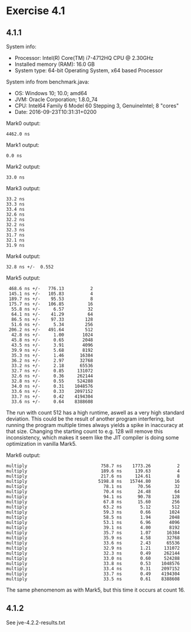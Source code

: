 Exercise 4.1
============

4.1.1
------------
System info:
- Processor: Intel(R) Core(TM) i7-4712HQ CPU @ 2.30GHz
- Installed memory (RAM): 16.0 GB
- System type: 64-bit Operating System, x64 based Processor

System info from benchmark.java:
- OS:   Windows 10; 10.0; amd64
- JVM:  Oracle Corporation; 1.8.0_74
- CPU:  Intel64 Family 6 Model 60 Stepping 3, GenuineIntel; 8 "cores"
- Date: 2016-09-23T10:31:31+0200

Mark0 output:
```
4462.0 ns
```

Mark1 output:
```
0.0 ns
```

Mark2 output:
```
33.0 ns
```

Mark3 output:
```
33.2 ns
33.3 ns
33.4 ns
32.6 ns
32.2 ns
32.2 ns
32.3 ns
31.7 ns
32.1 ns
31.9 ns
```

Mark4 output:
```
32.8 ns +/-  0.552
```

Mark5 output:
```
 468.6 ns +/-   776.13          2
 145.1 ns +/-   105.83          4
 189.7 ns +/-    95.53          8
 175.7 ns +/-   106.85         16
  55.8 ns +/-     6.57         32
  64.1 ns +/-    41.29         64
  86.5 ns +/-    97.33        128
  51.6 ns +/-     5.34        256
 206.2 ns +/-   491.64        512
  42.8 ns +/-     1.00       1024
  45.8 ns +/-     0.65       2048
  43.5 ns +/-     3.91       4096
  39.9 ns +/-     5.68       8192
  35.3 ns +/-     1.46      16384
  36.2 ns +/-     2.97      32768
  33.2 ns +/-     2.18      65536
  32.7 ns +/-     0.85     131072
  32.6 ns +/-     0.36     262144
  32.8 ns +/-     0.55     524288
  34.0 ns +/-     0.31    1048576
  33.6 ns +/-     0.33    2097152
  33.7 ns +/-     0.42    4194304
  33.6 ns +/-     0.64    8388608
```

The run with count 512 has a high runtime, aswell as a very high standard deviation.
This could be the result of another program interfering, but running the program multiple times always yields a spike in inaccuracy at that size.
Changing the starting count to e.g. 128 will remove this inconsistency, which makes it seem like the JIT compiler is doing some optimization in vanilla Mark5.

Mark6 output:
```
multiply                            758.7 ns    1773.26          2
multiply                            189.6 ns     139.63          4
multiply                            217.6 ns     124.61          8
multiply                           5198.8 ns   15744.80         16
multiply                             78.1 ns      70.56         32
multiply                             70.4 ns      24.48         64
multiply                             94.1 ns      90.78        128
multiply                             67.8 ns      15.60        256
multiply                             63.2 ns       5.12        512
multiply                             59.3 ns       0.66       1024
multiply                             58.5 ns       1.94       2048
multiply                             53.1 ns       6.96       4096
multiply                             39.1 ns       4.00       8192
multiply                             35.7 ns       1.07      16384
multiply                             35.9 ns       4.58      32768
multiply                             33.6 ns       2.43      65536
multiply                             32.9 ns       1.21     131072
multiply                             32.3 ns       0.49     262144
multiply                             33.0 ns       0.60     524288
multiply                             33.8 ns       0.53    1048576
multiply                             33.4 ns       0.31    2097152
multiply                             33.7 ns       0.49    4194304
multiply                             33.5 ns       0.61    8388608
```

The same phenomenom as with Mark5, but this time it occurs at count 16.

4.1.2
------------

See jve-4.2.2-results.txt
